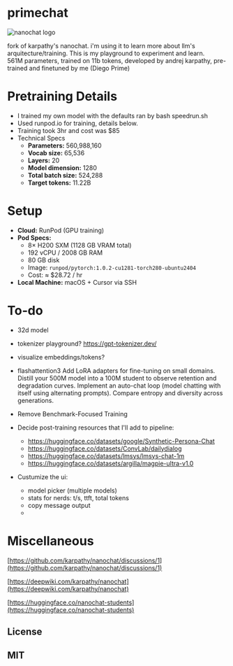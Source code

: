 # primechat
![nanochat logo](dev/nanochat.png)

fork of karpathy's nanochat. i'm using it to learn more about llm's arquitecture/training. This is my playground to experiment and learn.  
561M parameters, trained on 11b tokens, developed by andrej karpathy, pre-trained and finetuned by me (Diego Prime)


# Pretraining Details
- I trained my own model with the defaults ran by bash speedrun.sh
- Used runpod.io for training, details below.
- Training took 3hr and cost was $85
- Technical Specs
  * **Parameters:** 560,988,160
  * **Vocab size:** 65,536
  * **Layers:** 20
  * **Model dimension:** 1280
  * **Total batch size:** 524,288
  * **Target tokens:** 11.22B

# Setup
* **Cloud:** RunPod (GPU training)
* **Pod Specs:**
  * 8× H200 SXM (1128 GB VRAM total)
  * 192 vCPU / 2008 GB RAM
  * 80 GB disk
  * Image: `runpod/pytorch:1.0.2-cu1281-torch280-ubuntu2404`
  * Cost: ≈ $28.72 / hr
* **Local Machine:** macOS + Cursor via SSH

# To-do
- 32d model
- tokenizer playground? https://gpt-tokenizer.dev/
- visualize embeddings/tokens?
- flashattention3
Add LoRA adapters for fine-tuning on small domains. Distill your 500M model into a 100M student to observe retention and degradation curves.
Implement an auto-chat loop (model chatting with itself using alternating prompts). Compare entropy and diversity across generations.
- Remove Benchmark-Focused Training
- Decide post-training resources that I'll add to pipeline:
  - https://huggingface.co/datasets/google/Synthetic-Persona-Chat
  - https://huggingface.co/datasets/ConvLab/dailydialog
  - https://huggingface.co/datasets/lmsys/lmsys-chat-1m
  - https://huggingface.co/datasets/argilla/magpie-ultra-v1.0

- Custumize the ui: 
  - model picker (multiple models)
  - stats for nerds: t/s, ttft, total tokens 
  - copy message output
  - 


# Miscellaneous
[https://github.com/karpathy/nanochat/discussions/1](https://github.com/karpathy/nanochat/discussions/1)

[https://deepwiki.com/karpathy/nanochat](https://deepwiki.com/karpathy/nanochat)

[https://huggingface.co/nanochat-students](https://huggingface.co/nanochat-students)


## License
MIT
-